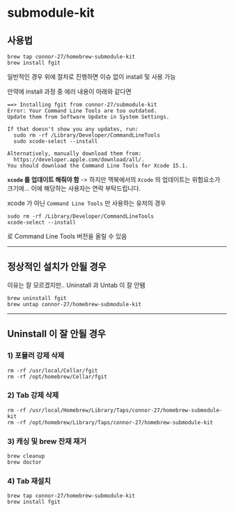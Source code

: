 # submodule-kit

## 사용법

```shell
brew tap connor-27/homebrew-submodule-kit
brew install fgit
```
일반적인 경우 위에 절차로 진행하면 이슈 없이 install 및 사용 가능

만약에 install 과정 중 에러 내용이 아래와 같다면
```shell
==> Installing fgit from connor-27/submodule-kit
Error: Your Command Line Tools are too outdated.
Update them from Software Update in System Settings.

If that doesn't show you any updates, run:
  sudo rm -rf /Library/Developer/CommandLineTools
  sudo xcode-select --install

Alternatively, manually download them from:
  https://developer.apple.com/download/all/.
You should download the Command Line Tools for Xcode 15.1.
```
**`xcode` 를 업데이트 해줘야 함**
-> 하지만 맥북에서의 `Xcode` 의 업데이트는 위험요소가 크기에...
이에 해당하는 사용자는 연락 부탁드립니다.

xcode 가 아닌  `Command Line Tools` 만 사용하는 유저의 경우
```shell
sudo rm -rf /Library/Developer/CommandLineTools
xcode-select --install
```
로 Command Line Tools 버전을 올릴 수 있음

-----

## 정상적인 설치가 안될 경우
이유는 잘 모르겠지만.. Uninstall 과 Untab 이 잘 안됌
```shell
brew uninstall fgit
brew untap connor-27/homebrew-submodule-kit
```
----

## Uninstall 이 잘 안될 경우

### 1) 포뮬러 강제 삭제
```shell
rm -rf /usr/local/Cellar/fgit
rm -rf /opt/homebrew/Cellar/fgit
```

### 2) Tab 강제 삭제
```shell
rm -rf /usr/local/Homebrew/Library/Taps/connor-27/homebrew-submodule-kit
rm -rf /opt/homebrew/Library/Taps/connor-27/homebrew-submodule-kit
```

### 3) 캐싱 및 brew 잔재 재거 
```shell
brew cleanup
brew doctor
```

### 4) Tab 재설치
```shell
brew tap connor-27/homebrew-submodule-kit
brew install fgit
```
